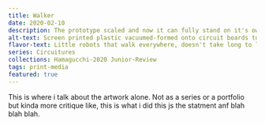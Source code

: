 ```yaml
---
title: Walker
date: 2020-02-10
description: The prototype scaled and now it can fully stand on it's own, a walking circuit board.
alt-text: Screen printed plastic vacuumed-formed onto circuit boards to display one hanging from another.
flavor-text: Little robots that walk everywhere, doesn't take long to learn that's all they do.
series: Circuitures
collections: Hamagucchi-2020 Junior-Review
tags: print-media
featured: true
---
```

This is where i talk about the artwork alone. Not as a series or a portfolio but kinda more critique like, this is what i did this js the statment anf blah blah blah.
